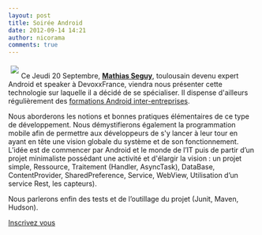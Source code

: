 ```yaml
---
layout: post
title: Soirée Android
date: 2012-09-14 14:21
author: nicorama
comments: true
---
```

<p><img src="{{site.baseurl}}/images/android-nounours.jpg" style="float : left; padding : 5px;"/><br />
Ce Jeudi 20 Septembre, <strong><a href="mailto:mathias.seguy@android2ee.com">Mathias Seguy</a></strong>, toulousain devenu expert Android et speaker à DevoxxFrance, viendra nous présenter cette technologie sur laquelle il a décidé de se spécialiser. Il dispense d'ailleurs régulièrement des <a href="http://android2ee.com/">formations Android inter-entreprises</a>.</p>
<p>Nous aborderons les notions et bonnes pratiques élémentaires de ce type de développement. Nous démystifierons également la programmation mobile afin de permettre aux développeurs de s'y lancer à leur tour en ayant en tête une vision globale du système et de son fonctionnement.<br />
L’idée est de commencer par Android et le monde de l’IT puis de partir d’un projet minimaliste possédant une activité et d'élargir la vision : un projet simple, Ressource, Traitement (Handler, AsyncTask), DataBase, ContentProvider, SharedPreference, Service, WebView, Utilisation d’un service Rest, les capteurs).</p>
<p>Nous parlerons enfin des tests et de l’outillage du projet (Junit, Maven, Hudson).</p>
<a href="http://www.jugevents.org/jugevents/event/46863">Inscrivez vous</a>

